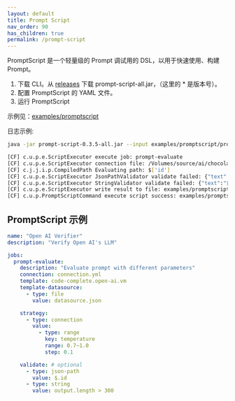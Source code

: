 ```yaml
---
layout: default
title: Prompt Script
nav_order: 90
has_children: true
permalink: /prompt-script
---
```


PromptScript 是一个轻量级的 Prompt 调试用的 DSL，以用于快速使用、构建 Prompt。

1. 下载 CLI。从 [releases](https://github.com/unit-mesh/chocolate-factory/releases) 下载 prompt-script-all.jar，（这里的 * 是版本号）。
2. 配置 PromptScript 的 YAML 文件。
3. 运行 PromptScript

示例见：[examples/promptscript](https://github.com/unit-mesh/chocolate-factory/tree/master/examples/promptscript)

日志示例:

```bash
java -jar prompt-script-0.3.5-all.jar --input examples/promptscript/prompt.unit-mesh.yml

[CF] c.u.p.e.ScriptExecutor execute job: prompt-evaluate
[CF] c.u.p.e.ScriptExecutor connection file: /Volumes/source/ai/chocolate-factory/examples/promptscript/openai-connection.yml
[CF] c.j.j.i.p.CompiledPath Evaluating path: $['id']
[CF] c.u.p.e.ScriptExecutor JsonPathValidator validate failed: {"text":"目前最流行的前端框架有React、Angular和Vue.js"}
[CF] c.u.p.e.ScriptExecutor StringValidator validate failed: {"text":"目前最流行的前端框架有React、Angular和Vue.js"}
[CF] c.u.p.e.ScriptExecutor write result to file: examples/promptscript/prompt-evaluate-2023-10-01T12-34-42.269901.txt
[CF] c.u.p.PromptScriptCommand execute script success: examples/promptscript/prompt.unit-mesh.yml
```

## PromptScript 示例

```yml
name: "Open AI Verifier"
description: "Verify Open AI's LLM"

jobs:
  prompt-evaluate:
    description: "Evaluate prompt with different parameters"
    connection: connection.yml
    template: code-complete.open-ai.vm
    template-datasource:
      - type: file
        value: datasource.json

    strategy:
      - type: connection
        value:
          - type: range
            key: temperature
            range: 0.7~1.0
            step: 0.1

    validate: # optional
      - type: json-path
        value: $.id
      - type: string
        value: output.length > 300
```
